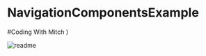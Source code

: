 # NavigationComponentsExample
#Coding With Mitch )  

![readme](https://user-images.githubusercontent.com/64946906/153217649-d947971a-b0a7-496a-aa0d-b9d533ec76b6.jpg)
